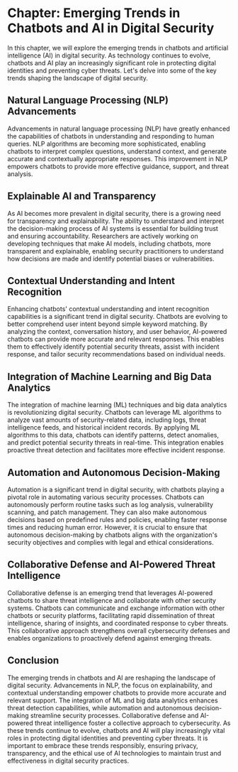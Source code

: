 Chapter: Emerging Trends in Chatbots and AI in Digital Security
===============================================================

In this chapter, we will explore the emerging trends in chatbots and artificial intelligence (AI) in digital security. As technology continues to evolve, chatbots and AI play an increasingly significant role in protecting digital identities and preventing cyber threats. Let's delve into some of the key trends shaping the landscape of digital security.

Natural Language Processing (NLP) Advancements
----------------------------------------------

Advancements in natural language processing (NLP) have greatly enhanced the capabilities of chatbots in understanding and responding to human queries. NLP algorithms are becoming more sophisticated, enabling chatbots to interpret complex questions, understand context, and generate accurate and contextually appropriate responses. This improvement in NLP empowers chatbots to provide more effective guidance, support, and threat analysis.

Explainable AI and Transparency
-------------------------------

As AI becomes more prevalent in digital security, there is a growing need for transparency and explainability. The ability to understand and interpret the decision-making process of AI systems is essential for building trust and ensuring accountability. Researchers are actively working on developing techniques that make AI models, including chatbots, more transparent and explainable, enabling security practitioners to understand how decisions are made and identify potential biases or vulnerabilities.

Contextual Understanding and Intent Recognition
-----------------------------------------------

Enhancing chatbots' contextual understanding and intent recognition capabilities is a significant trend in digital security. Chatbots are evolving to better comprehend user intent beyond simple keyword matching. By analyzing the context, conversation history, and user behavior, AI-powered chatbots can provide more accurate and relevant responses. This enables them to effectively identify potential security threats, assist with incident response, and tailor security recommendations based on individual needs.

Integration of Machine Learning and Big Data Analytics
------------------------------------------------------

The integration of machine learning (ML) techniques and big data analytics is revolutionizing digital security. Chatbots can leverage ML algorithms to analyze vast amounts of security-related data, including logs, threat intelligence feeds, and historical incident records. By applying ML algorithms to this data, chatbots can identify patterns, detect anomalies, and predict potential security threats in real-time. This integration enables proactive threat detection and facilitates more effective incident response.

Automation and Autonomous Decision-Making
-----------------------------------------

Automation is a significant trend in digital security, with chatbots playing a pivotal role in automating various security processes. Chatbots can autonomously perform routine tasks such as log analysis, vulnerability scanning, and patch management. They can also make autonomous decisions based on predefined rules and policies, enabling faster response times and reducing human error. However, it is crucial to ensure that autonomous decision-making by chatbots aligns with the organization's security objectives and complies with legal and ethical considerations.

Collaborative Defense and AI-Powered Threat Intelligence
--------------------------------------------------------

Collaborative defense is an emerging trend that leverages AI-powered chatbots to share threat intelligence and collaborate with other security systems. Chatbots can communicate and exchange information with other chatbots or security platforms, facilitating rapid dissemination of threat intelligence, sharing of insights, and coordinated response to cyber threats. This collaborative approach strengthens overall cybersecurity defenses and enables organizations to proactively defend against emerging threats.

Conclusion
----------

The emerging trends in chatbots and AI are reshaping the landscape of digital security. Advancements in NLP, the focus on explainability, and contextual understanding empower chatbots to provide more accurate and relevant support. The integration of ML and big data analytics enhances threat detection capabilities, while automation and autonomous decision-making streamline security processes. Collaborative defense and AI-powered threat intelligence foster a collective approach to cybersecurity. As these trends continue to evolve, chatbots and AI will play increasingly vital roles in protecting digital identities and preventing cyber threats. It is important to embrace these trends responsibly, ensuring privacy, transparency, and the ethical use of AI technologies to maintain trust and effectiveness in digital security practices.

